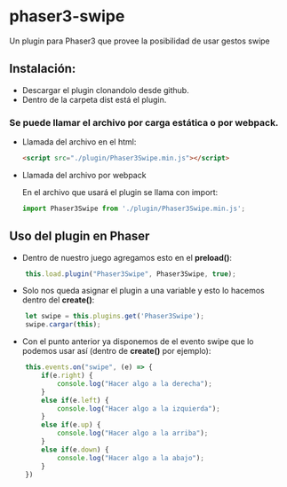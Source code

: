 # phaser3-swipe
Un plugin para Phaser3 que provee la posibilidad de usar gestos swipe

## Instalación:
- Descargar el plugin clonandolo desde github.
- Dentro de la carpeta dist está el plugin.

### Se puede llamar el archivo por carga estática o por webpack.
- Llamada del archivo en el html: 
    ```html
    <script src="./plugin/Phaser3Swipe.min.js"></script>
    ```
- Llamada del archivo por webpack

    En el archivo que usará el plugin se llama con import: 
    ```javascript
    import Phaser3Swipe from './plugin/Phaser3Swipe.min.js';
    ``` 
## Uso del plugin en Phaser
- Dentro de nuestro juego agregamos esto en el **preload()**: 
```javascript
    this.load.plugin("Phaser3Swipe", Phaser3Swipe, true);
```
- Solo nos queda asignar el plugin a una variable y esto lo hacemos dentro del **create()**:
```javascript
    let swipe = this.plugins.get('Phaser3Swipe');
    swipe.cargar(this);
```
- Con el punto anterior ya disponemos de el evento swipe que lo podemos usar así (dentro de **create()** por ejemplo): 
```javascript
    this.events.on("swipe", (e) => {
        if(e.right) {
            console.log("Hacer algo a la derecha");
        }
        else if(e.left) {
            console.log("Hacer algo a la izquierda");
        }
        else if(e.up) {
            console.log("Hacer algo a la arriba");
        }
        else if(e.down) {
            console.log("Hacer algo a la abajo");      
        }
    })
```
